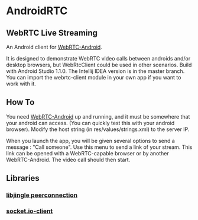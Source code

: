 # AndroidRTC

## WebRTC Live Streaming

An Android client for [WebRTC-Android](https://github.com/balwant108/WebRTC-Android).

It is designed to demonstrate WebRTC video calls between androids and/or desktop browsers, but WebRtcClient could be used in other scenarios. 
Build with Android Studio 1.1.0. The Intellij IDEA version is in the master branch.
You can import the webrtc-client module in your own app if you want to work with it.


## How To

You need [WebRTC-Android](https://github.com/balwant108/WebRTC-Android) up and running, and it must be somewhere that your android can access. (You can quickly test this with your android browser). Modify the host string (in res/values/strings.xml) to the server IP.

When you launch the app, you will be given several options to send a message : "Call someone".
Use this menu to send a link of your stream. This link can be opened with a WebRTC-capable browser or by another WebRTC-Android.
The video call should then start.


## Libraries

### [libjingle peerconnection](https://code.google.com/p/webrtc/)
### [socket.io-client](https://github.com/nkzawa/socket.io-client.java)

